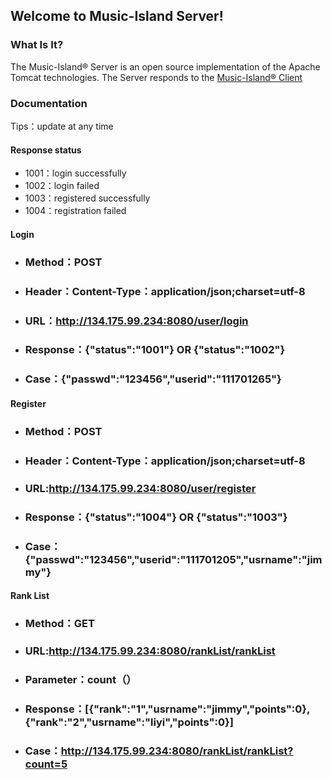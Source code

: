 ## Welcome to Music-Island Server!
### What Is It?
The Music-Island® Server is an open source implementation of the Apache Tomcat
technologies. The Server responds to the [Music-Island® Client](https://github.com/Music-Island/Client)
### Documentation
Tips：update at any time
#### Response status
- 1001：login successfully
- 1002：login failed
- 1003：registered successfully
- 1004：registration failed
#### Login
- ### Method：POST
- ### Header：Content-Type：application/json;charset=utf-8
- ### URL：http://134.175.99.234:8080/user/login
- ### Response：{"status":"1001"} OR {"status":"1002"}
- ### Case：{"passwd":"123456","userid":"111701265"}
#### Register
- ### Method：POST
- ### Header：Content-Type：application/json;charset=utf-8
- ### URL:http://134.175.99.234:8080/user/register
- ### Response：{"status":"1004"} OR {"status":"1003"}
- ### Case：{"passwd":"123456","userid":"111701205","usrname":"jimmy"}
#### Rank List
- ### Method：GET
- ### URL:http://134.175.99.234:8080/rankList/rankList
- ### Parameter：count（）
- ### Response：[{"rank":"1","usrname":"jimmy","points":0},{"rank":"2","usrname":"liyi","points":0}]
- ### Case：http://134.175.99.234:8080/rankList/rankList?count=5
